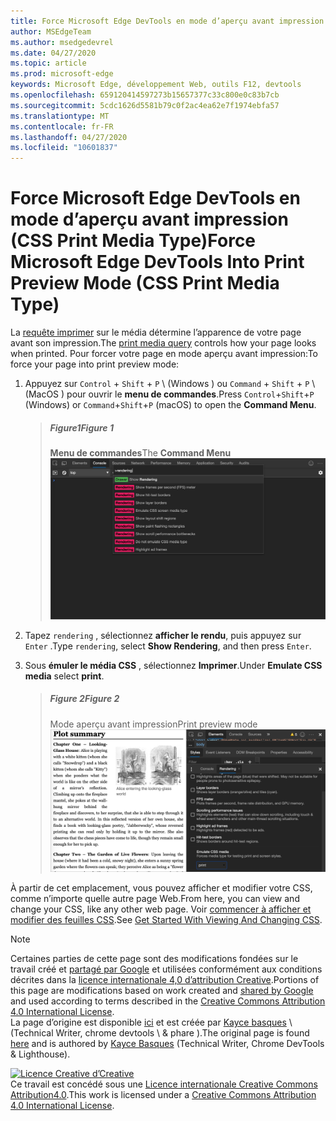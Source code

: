 ```yaml
---
title: Force Microsoft Edge DevTools en mode d’aperçu avant impression (CSS Print Media Type)
author: MSEdgeTeam
ms.author: msedgedevrel
ms.date: 04/27/2020
ms.topic: article
ms.prod: microsoft-edge
keywords: Microsoft Edge, développement Web, outils F12, devtools
ms.openlocfilehash: 659120414597273b15657377c33c800e0c83b7cb
ms.sourcegitcommit: 5cdc1626d5581b79c0f2ac4ea62e7f1974ebfa57
ms.translationtype: MT
ms.contentlocale: fr-FR
ms.lasthandoff: 04/27/2020
ms.locfileid: "10601837"
---
```

<!-- Copyright Kayce Basques 

   Licensed under the Apache License, Version 2.0 (the "License");
   you may not use this file except in compliance with the License.
   You may obtain a copy of the License at

       https://www.apache.org/licenses/LICENSE-2.0

   Unless required by applicable law or agreed to in writing, software
   distributed under the License is distributed on an "AS IS" BASIS,
   WITHOUT WARRANTIES OR CONDITIONS OF ANY KIND, either express or implied.
   See the License for the specific language governing permissions and
   limitations under the License.  -->





# <span data-ttu-id="51781-103">Force Microsoft Edge DevTools en mode d’aperçu avant impression (CSS Print Media Type)</span><span class="sxs-lookup"><span data-stu-id="51781-103">Force Microsoft Edge DevTools Into Print Preview Mode (CSS Print Media Type)</span></span>   



<span data-ttu-id="51781-104">La [requête imprimer][MDNUsingMediaQueries] sur le média détermine l’apparence de votre page avant son impression.</span><span class="sxs-lookup"><span data-stu-id="51781-104">The [print media query][MDNUsingMediaQueries] controls how your page looks when printed.</span></span>  <span data-ttu-id="51781-105">Pour forcer votre page en mode aperçu avant impression:</span><span class="sxs-lookup"><span data-stu-id="51781-105">To force your page into print preview mode:</span></span>  

1.  <span data-ttu-id="51781-106">Appuyez sur `Control` + `Shift` + `P` \ (Windows \) ou `Command` + `Shift` + `P` \ (MacOS \) pour ouvrir le **menu de commandes**.</span><span class="sxs-lookup"><span data-stu-id="51781-106">Press `Control`+`Shift`+`P` \(Windows\) or `Command`+`Shift`+`P` \(macOS\) to open the **Command Menu**.</span></span>  
    
    > ##### <span data-ttu-id="51781-107">Figure1</span><span class="sxs-lookup"><span data-stu-id="51781-107">Figure 1</span></span>  
    > <span data-ttu-id="51781-108">**Menu de commandes**</span><span class="sxs-lookup"><span data-stu-id="51781-108">The **Command Menu**</span></span>  
    > ![Menu de commandes][ImageCommandMenu]  
    
1.  <span data-ttu-id="51781-110">Tapez `rendering` , sélectionnez **afficher le rendu**, puis appuyez sur `Enter` .</span><span class="sxs-lookup"><span data-stu-id="51781-110">Type `rendering`, select **Show Rendering**, and then press `Enter`.</span></span>  
1.  <span data-ttu-id="51781-111">Sous **émuler le média CSS** , sélectionnez **Imprimer**.</span><span class="sxs-lookup"><span data-stu-id="51781-111">Under **Emulate CSS media** select **print**.</span></span>  
    
    > ##### <span data-ttu-id="51781-112">Figure 2</span><span class="sxs-lookup"><span data-stu-id="51781-112">Figure 2</span></span>  
    > <span data-ttu-id="51781-113">Mode aperçu avant impression</span><span class="sxs-lookup"><span data-stu-id="51781-113">Print preview mode</span></span>  
    > ![Mode aperçu avant impression][ImagePrintMode]  
    
<span data-ttu-id="51781-115">À partir de cet emplacement, vous pouvez afficher et modifier votre CSS, comme n’importe quelle autre page Web.</span><span class="sxs-lookup"><span data-stu-id="51781-115">From here, you can view and change your CSS, like any other web page.</span></span>  <span data-ttu-id="51781-116">Voir [commencer à afficher et modifier des feuilles CSS][DevToolsCSSGetStarted].</span><span class="sxs-lookup"><span data-stu-id="51781-116">See [Get Started With Viewing And Changing CSS][DevToolsCSSGetStarted].</span></span>  

 



<!-- image links -->  

[ImageCommandMenu]: /microsoft-edge/devtools-guide-chromium/media/css-console-command-menu-rendering.msft.png "Figure 1: menu de commandes"  
[ImagePrintMode]: /microsoft-edge/devtools-guide-chromium/media/css-elements-styles-qs-rendering-emulate-css-media-print.msft.png "Figure 2: mode aperçu avant impression"  

<!-- links -->  

[MicrosoftEdgeDevTools]: /microsoft-edge/devtools-guide-chromium "Outils de développement Microsoft Edge (chrome)"  
[DevToolsCSSGetStarted]: /microsoft-edge/devtools-guide-chromium/css/index "Découvrir comment afficher et modifier des feuilles CSS"  

[MDNUsingMediaQueries]: https://developer.mozilla.org/docs/Web/CSS/Media_Queries/Using_media_queries "Utilisation de requêtes multimédias | MDN"  

> [!NOTE]
> <span data-ttu-id="51781-122">Certaines parties de cette page sont des modifications fondées sur le travail créé et [partagé par Google][GoogleSitePolicies] et utilisées conformément aux conditions décrites dans la [licence internationale 4,0 d’attribution Creative][CCA4IL].</span><span class="sxs-lookup"><span data-stu-id="51781-122">Portions of this page are modifications based on work created and [shared by Google][GoogleSitePolicies] and used according to terms described in the [Creative Commons Attribution 4.0 International License][CCA4IL].</span></span>  
> <span data-ttu-id="51781-123">La page d’origine est disponible [ici](https://developers.google.com/web/tools/chrome-devtools/css/print-preview) et est créée par [Kayce basques][KayceBasques] \ (Technical Writer, chrome devtools \ & phare \).</span><span class="sxs-lookup"><span data-stu-id="51781-123">The original page is found [here](https://developers.google.com/web/tools/chrome-devtools/css/print-preview) and is authored by [Kayce Basques][KayceBasques] \(Technical Writer, Chrome DevTools \& Lighthouse\).</span></span>  

[![Licence Creative d’Creative][CCby4Image]][CCA4IL]  
<span data-ttu-id="51781-125">Ce travail est concédé sous une [Licence internationale Creative Commons Attribution4.0][CCA4IL].</span><span class="sxs-lookup"><span data-stu-id="51781-125">This work is licensed under a [Creative Commons Attribution 4.0 International License][CCA4IL].</span></span>  

[CCA4IL]: https://creativecommons.org/licenses/by/4.0  
[CCby4Image]: https://i.creativecommons.org/l/by/4.0/88x31.png  
[GoogleSitePolicies]: https://developers.google.com/terms/site-policies  
[KayceBasques]: https://developers.google.com/web/resources/contributors/kaycebasques  

